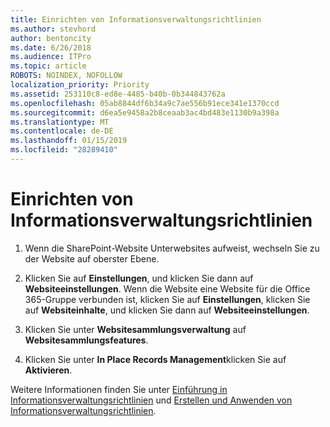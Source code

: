 ```yaml
---
title: Einrichten von Informationsverwaltungsrichtlinien
ms.author: stevhord
author: bentoncity
ms.date: 6/26/2018
ms.audience: ITPro
ms.topic: article
ROBOTS: NOINDEX, NOFOLLOW
localization_priority: Priority
ms.assetid: 253110c8-ed8e-4485-b40b-0b344843762a
ms.openlocfilehash: 05ab8844df6b34a9c7ae556b91ece341e1370ccd
ms.sourcegitcommit: d6ea5e9458a2b8ceaab3ac4bd483e1130b9a398a
ms.translationtype: MT
ms.contentlocale: de-DE
ms.lasthandoff: 01/15/2019
ms.locfileid: "28289410"
---
```

# <a name="set-up-information-management-policies"></a>Einrichten von Informationsverwaltungsrichtlinien

1. Wenn die SharePoint-Website Unterwebsites aufweist, wechseln Sie zu der Website auf oberster Ebene.
    
2. Klicken Sie auf **Einstellungen**, und klicken Sie dann auf **Websiteeinstellungen**. Wenn die Website eine Website für die Office 365-Gruppe verbunden ist, klicken Sie auf **Einstellungen**, klicken Sie auf **Websiteinhalte**, und klicken Sie dann auf **Websiteeinstellungen**.
    
3. Klicken Sie unter **Websitesammlungsverwaltung** auf **Websitesammlungsfeatures**.
    
4. Klicken Sie unter **In Place Records Management**klicken Sie auf **Aktivieren**.
    
Weitere Informationen finden Sie unter [Einführung in Informationsverwaltungsrichtlinien](https://go.microsoft.com/fwlink/?linkid=404239) und [Erstellen und Anwenden von Informationsverwaltungsrichtlinien](https://go.microsoft.com/fwlink/?linkid=2003916).
  

